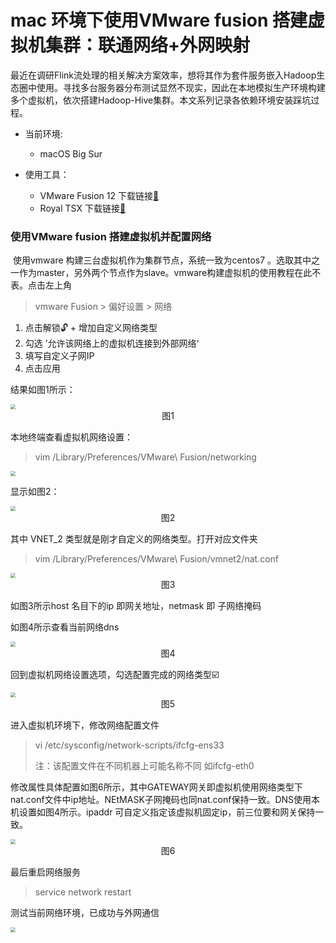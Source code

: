 # mac 环境下使用VMware fusion 搭建虚拟机集群：联通网络+外网映射

​		最近在调研Flink流处理的相关解决方案效率，想将其作为套件服务嵌入Hadoop生态圈中使用。寻找多台服务器分布测试显然不现实，因此在本地模拟生产环境构建多个虚拟机，依次搭建Hadoop-Hive集群。本文系列记录各依赖环境安装踩坑过程。

- 当前环境:
  -  macOS Big Sur 

- 使用工具：
  - VMware Fusion 12  下载链接[🔗](https://www.macwk.com/soft/vmware-fusion)     
  -  Royal TSX  下载链接[🔗](https://www.royalapps.com/ts/mac/download)

### 使用VMware fusion 搭建虚拟机并配置网络	

​		使用vmware 构建三台虚拟机作为集群节点，系统一致为centos7 。选取其中之一作为master，另外两个节点作为slave。vmware构建虚拟机的使用教程在此不表。点击左上角

> vmware Fusion > 偏好设置 > 网络

1. 点击解锁🔓  + 增加自定义网络类型
2. 勾选 ’允许该网络上的虚拟机连接到外部网络‘
3. 填写自定义子网IP
4. 点击应用

结果如图1所示：

<img src="src/2020-11-18-1.png" style="zoom:50%;" />

<center>图1</center>

本地终端查看虚拟机网络设置：

> vim /Library/Preferences/VMware\ Fusion/networking

<img src="src/2020-11-18-4.png" style="zoom:50%;" />



显示如图2：

<img src="src/2020-11-20-2.png" style="zoom:50%;" />

<center>图2</center>

其中 VNET_2 类型就是刚才自定义的网络类型。打开对应文件夹 

> vim /Library/Preferences/VMware\ Fusion/vmnet2/nat.conf

<img src="src/2020-11-20-1.png" style="zoom:50%;" />

<center>图3</center>

如图3所示host 名目下的ip 即网关地址，netmask 即 子网络掩码

如图4所示查看当前网络dns

<img src="src/2020-11-24-2.png"  style="zoom:50%;" />

<center>图4</center>

回到虚拟机网络设置选项，勾选配置完成的网络类型☑️

<img src="src/2020-11-24-3.png"  style="zoom:50%;" />

 <center>图5</center>

进入虚拟机环境下，修改网络配置文件

> vi /etc/sysconfig/network-scripts/ifcfg-ens33
>
> 注：该配置文件在不同机器上可能名称不同 如ifcfg-eth0  



​	修改属性具体配置如图6所示，其中GATEWAY网关即虚拟机使用网络类型下nat.conf文件中ip地址。NEtMASK子网掩码也同nat.conf保持一致。DNS使用本机设置如图4所示。ipaddr 可自定义指定该虚拟机固定ip，前三位要和网关保持一致。

<img src="src/2020-11-24-4.png"  style="zoom:50%;" />

<center>图6</center>

最后重启网络服务

> service network restart

测试当前网络环境，已成功与外网通信

<img src="src/2020-11-24-5.png"  style="zoom:50%;" />





